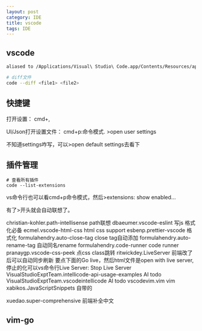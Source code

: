 ```yaml
---
layout: post
category: IDE
title: vscode
tags: IDE
---
```


## vscode

```sh
aliased to /Applications/Visual\ Studio\ Code.app/Contents/Resources/app/bin/code

# diff文件
code --diff <file1> <file2>

```

## 快捷键

打开设置： cmd+,

UI/Json打开设置文件： cmd+p:命令模式. >open user settings

不知道settings咋写，可以>open default settings去看下

## 插件管理

```shell
# 查看所有插件
code --list-extensions

```

vs命令行也可以看cmd+p命令模式，然后>extensions: show enabled...

有了>开头就会自动联想了。



christian-kohler.path-intellisense path联想
dbaeumer.vscode-eslint 写js 格式化必备
ecmel.vscode-html-css html css support
esbenp.prettier-vscode 格式化
formulahendry.auto-close-tag close tag自动添加
formulahendry.auto-rename-tag 自动同名rename
formulahendry.code-runner code runner
pranaygp.vscode-css-peek 点css class跳转
ritwickdey.LiveServer 前端改了后可以自动同步刷新 要点下面的Go live，然后html文件是open with live server, 停止的化可以vs命令行Live Server: Stop Live Server
VisualStudioExptTeam.intellicode-api-usage-examples AI todo
VisualStudioExptTeam.vscodeintellicode AI todo
vscodevim.vim vim
xabikos.JavaScriptSnippets 自带的

xuedao.super-comprehensive 前端补全中文

## vim-go

